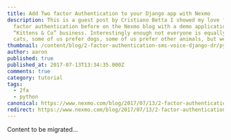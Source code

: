 ```yaml
---
title: Add Two factor Authentication to your Django app with Nexmo
description: This is a guest post by Cristiano Betta I showed my love for two
  factor authentication before on the Nexmo blog with a demo application for my
  “Kittens & Co” business. Interestingly enough not everyone is equally a fan of
  cats, some of us prefer dogs, some of us prefer other animals, but we all […]
thumbnail: /content/blog/2-factor-authentication-sms-voice-django-dr/python-django-2fa.png
author: aaron
published: true
published_at: 2017-07-13T13:34:35.000Z
comments: true
category: tutorial
tags:
  - 2fa
  - python
canonical: https://www.nexmo.com/blog/2017/07/13/2-factor-authentication-sms-voice-django-dr
redirect: https://www.nexmo.com/blog/2017/07/13/2-factor-authentication-sms-voice-django-dr
---
```


Content to be migrated...

